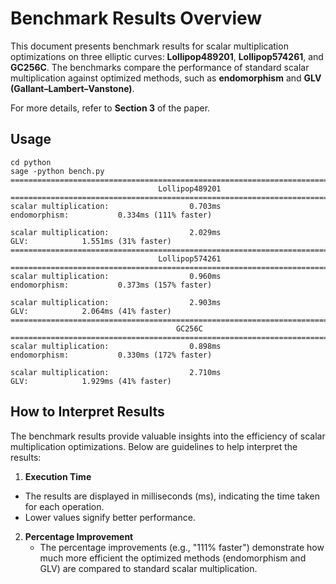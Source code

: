 # Benchmark Results Overview

This document presents benchmark results for scalar multiplication optimizations on three elliptic curves: **Lollipop489201**, **Lollipop574261**, and **GC256C**. The benchmarks compare the performance of standard scalar multiplication against optimized methods, such as **endomorphism** and **GLV (Gallant–Lambert–Vanstone)**.

For more details, refer to **Section 3** of the paper.


## Usage

```shell
cd python
sage -python bench.py 
================================================================================
                                 Lollipop489201                                 
================================================================================
scalar multiplication:                  0.703ms
endomorphism:           0.334ms (111% faster)

scalar multiplication:                  2.029ms
GLV:            1.551ms (31% faster)
================================================================================
                                 Lollipop574261                                 
================================================================================
scalar multiplication:                  0.960ms
endomorphism:           0.373ms (157% faster)

scalar multiplication:                  2.903ms
GLV:            2.064ms (41% faster)
================================================================================
                                     GC256C                                     
================================================================================
scalar multiplication:                  0.898ms
endomorphism:           0.330ms (172% faster)

scalar multiplication:                  2.710ms
GLV:            1.929ms (41% faster)
```
## How to Interpret Results

The benchmark results provide valuable insights into the efficiency of scalar multiplication optimizations. Below are guidelines to help interpret the results:

1. **Execution Time**
  * The results are displayed in milliseconds (ms), indicating the time taken for each operation.
  * Lower values signify better performance.
2. **Percentage Improvement**
    * The percentage improvements (e.g., "111% faster") demonstrate how much more efficient the optimized methods (endomorphism and GLV) are compared to standard scalar multiplication.
 
